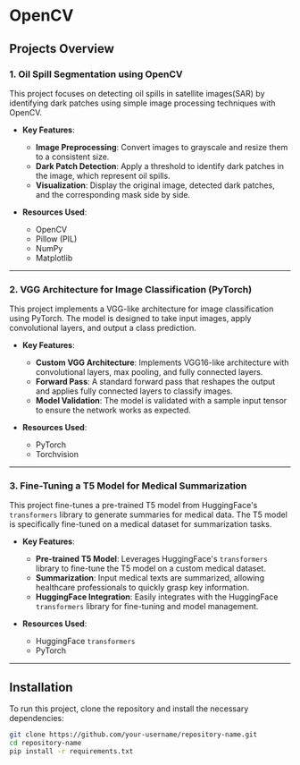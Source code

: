 # OpenCV


## Projects Overview

### 1. **Oil Spill Segmentation using OpenCV**

This project focuses on detecting oil spills in satellite images(SAR) by identifying dark patches using simple image processing techniques with OpenCV.

- **Key Features**:
  - **Image Preprocessing**: Convert images to grayscale and resize them to a consistent size.
  - **Dark Patch Detection**: Apply a threshold to identify dark patches in the image, which represent oil spills.
  - **Visualization**: Display the original image, detected dark patches, and the corresponding mask side by side.

- **Resources Used**:
  - OpenCV
  - Pillow (PIL)
  - NumPy
  - Matplotlib

---

### 2. **VGG Architecture for Image Classification (PyTorch)**

This project implements a VGG-like architecture for image classification using PyTorch. The model is designed to take input images, apply convolutional layers, and output a class prediction.

- **Key Features**:
  - **Custom VGG Architecture**: Implements VGG16-like architecture with convolutional layers, max pooling, and fully connected layers.
  - **Forward Pass**: A standard forward pass that reshapes the output and applies fully connected layers to classify images.
  - **Model Validation**: The model is validated with a sample input tensor to ensure the network works as expected.

- **Resources Used**:
  - PyTorch
  - Torchvision

---

### 3. **Fine-Tuning a T5 Model for Medical Summarization**

This project fine-tunes a pre-trained T5 model from HuggingFace's `transformers` library to generate summaries for medical data. The T5 model is specifically fine-tuned on a medical dataset for summarization tasks.

- **Key Features**:
  - **Pre-trained T5 Model**: Leverages HuggingFace's `transformers` library to fine-tune the T5 model on a custom medical dataset.
  - **Summarization**: Input medical texts are summarized, allowing healthcare professionals to quickly grasp key information.
  - **HuggingFace Integration**: Easily integrates with the HuggingFace `transformers` library for fine-tuning and model management.

- **Resources Used**:
  - HuggingFace `transformers`
  - PyTorch

---

## Installation

To run this project, clone the repository and install the necessary dependencies:

```bash
git clone https://github.com/your-username/repository-name.git
cd repository-name
pip install -r requirements.txt
